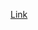 [Link](https://public.tableau.com/app/profile/amira.salama/viz/CurrentYrPerformance/CurrentYearPerformance)

